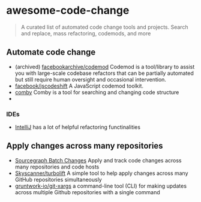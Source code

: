 # awesome-code-change
> A curated list of automated code change tools and projects. Search and replace, mass refactoring, codemods, and more

## Automate code change


- (archived) [facebookarchive/codemod](https://github.com/facebookarchive/codemod) Codemod is a tool/library to assist you with large-scale codebase refactors that can be partially automated but still require human oversight and occasional intervention.
- [facebook/jscodeshift](https://github.com/facebook/jscodeshift) A JavaScript codemod toolkit.
- [comby](https://comby.dev/) Comby is a tool for searching and changing code structure
- 

### IDEs

- [IntelliJ](https://www.jetbrains.com/help/idea/refactoring-source-code.html) has a lot of helpful refactoring functinalities



## Apply changes across many repositories

- [Sourcegraph Batch Changes](https://docs.sourcegraph.com/batch_changes) Apply and track code changes across many repositories and code hosts
- [Skyscanner/turbolift](https://github.com/Skyscanner/turbolift) A simple tool to help apply changes across many GitHub repositories simultaneously
- [gruntwork-io/git-xargs](https://github.com/gruntwork-io/git-xargs) a command-line tool (CLI) for making updates across multiple Github repositories with a single command
